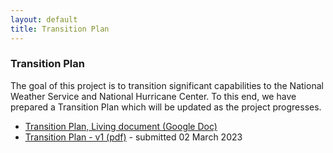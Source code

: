 ```yaml
---
layout: default
title: Transition Plan
---
```


### Transition Plan

The goal of this project is to transition significant capabilities to the National Weather Service and National Hurricane Center. To this end, we have prepared a Transition Plan which will be updated as the project progresses. 
 - [Transition Plan, Living document (Google Doc)](https://docs.google.com/document/d/1WqgbREiPd4tE79QC7reLfABs5VXR_KCpvbxqvQg3R1Q/edit?usp=sharing)
 - [Transition Plan - v1 (pdf)](../../documents/20230301_FY22_WPO_External_Transition_Plan_NA22OAR4590527_Vigh_v1.pdf) - submitted 02 March 2023